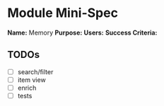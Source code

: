 # Module Mini-Spec
**Name:** Memory
**Purpose:** 
**Users:** 
**Success Criteria:** 

## TODOs
- [ ] search/filter
- [ ] item view
- [ ] enrich
- [ ] tests
